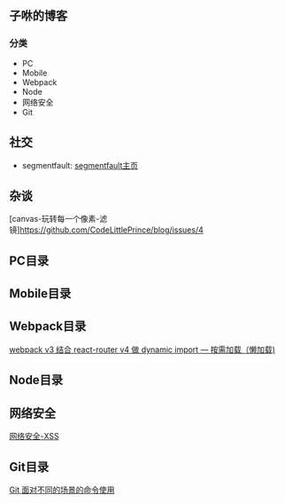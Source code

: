 子咻的博客
---
### 分类
 - PC
 - Mobile
 - Webpack
 - Node
 - 网络安全
 - Git

社交
----
- segmentfault: [segmentfault主页](https://segmentfault.com/u/killpigdao)

杂谈
---
[canvas-玩转每一个像素-滤镜]https://github.com/CodeLittlePrince/blog/issues/4

PC目录
---

Mobile目录
---

Webpack目录
---
[webpack v3 结合 react-router v4 做 dynamic import — 按需加载（懒加载)](https://github.com/CodeLittlePrince/blog/issues/3)

Node目录
---

网络安全
---
[网络安全-XSS](https://github.com/CodeLittlePrince/blog/issues/2)

Git目录
---
[Git 面对不同的场景的命令使用](https://github.com/CodeLittlePrince/blog/issues/1)
